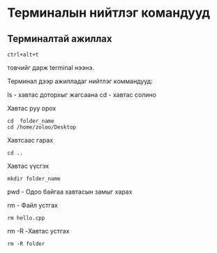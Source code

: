 # Терминалын нийтлэг командууд
## Терминалтай ажиллах

	ctrl+alt+t 
товчийг дарж terminal нээнэ. 

Терминал дээр ажилладаг нийтлэг коммандууд:

 ls - хавтас доторхыг жагсаана
 cd - хавтас солино

Хавтас руу орох

	cd  folder_name 
	cd /home/zoloo/Desktop

Хавтсаас гарах

	cd ..

Хавтас үүсгэх
	
	mkdir folder_name

	
pwd - Одоо байгаа хавтасын замыг харах

rm - Файл устгах

	rm hello.cpp

rm -R -Хавтас устгах

	rm -R folder

